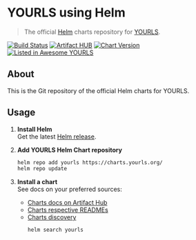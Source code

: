 # YOURLS using Helm

> The official [Helm](https://helm.sh) charts repository for [YOURLS](https://yourls.org).

[![Build Status](https://github.com/YOURLS/charts/workflows/Charts%20CI/badge.svg)](https://github.com/YOURLS/charts/actions)
[![Artifact HUB](https://img.shields.io/endpoint?url=https://artifacthub.io/badge/repository/yourls)](https://artifacthub.io/packages/search?repo=yourls)
[![Chart Version](https://img.shields.io/badge/dynamic/yaml.svg?color=blue&label=chart&prefix=v&query=entries.yourls%5B0%5D.version&url=https%3A%2F%2Fcharts.yourls.org%2Findex.yaml)](https://artifacthub.io/packages/helm/yourls/yourls)
[![Listed in Awesome YOURLS](https://img.shields.io/badge/Awesome-YOURLS-C5A3BE)](https://github.com/YOURLS/awesome-yourls/)

## About

This is the Git repository of the official Helm charts for YOURLS.

## Usage

1. **Install Helm**  
    Get the latest [Helm release](https://helm.sh/docs/intro/install/).

2. **Add YOURLS Helm Chart repository**  
    ```sh
    helm repo add yourls https://charts.yourls.org/
    helm repo update
    ```

3. **Install a chart**  
    See docs on your preferred sources:
    * [Charts docs on Artifact Hub](https://artifacthub.io/packages/search?org=yourls)
    * [Charts respective READMEs](charts)
    * [Charts discovery](https://helm.sh/docs/helm/helm_search/)
      ```sh
      helm search yourls
      ```
